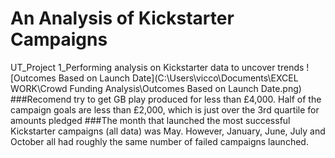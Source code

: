 # An Analysis of Kickstarter Campaigns
UT_Project 1_Performing analysis on Kickstarter data to uncover trends
![Outcomes Based on Launch Date](C:\Users\vicco\Documents\EXCEL WORK\Crowd Funding Analysis\Outcomes Based on Launch Date.png)
###Recomend try to get GB play produced for less than £4,000. Half of the campaign goals are less than £2,000, which is just over the 3rd quartile for amounts pledged
###The month that launched the most successful Kickstarter campaigns (all data) was May. However, January, June, July and October all had roughly the same number of failed campaigns launched.
